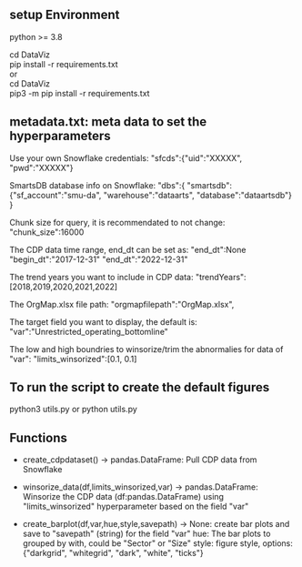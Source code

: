## setup Environment
python >= 3.8  
  
cd DataViz  
pip install -r requirements.txt  
or   
cd DataViz  
pip3 -m pip install -r requirements.txt  




## metadata.txt: meta data to set the hyperparameters
Use your own Snowflake credentials:
"sfcds":{"uid":"XXXXX",
         "pwd":"XXXXX"}

SmartsDB database info on Snowflake:
"dbs":{
        "smartsdb":{"sf_account":"smu-da",
                    "warehouse":"dataarts",
                    "database":"dataartsdb"}
      }
      
Chunk size for query, it is recommendated to not change:
"chunk_size":16000

The CDP data time range, end_dt can be set as: "end_dt":None
"begin_dt":"2017-12-31"
"end_dt":"2022-12-31"

The trend years you want to include in CDP data:
"trendYears":[2018,2019,2020,2021,2022]

The OrgMap.xlsx file path:
"orgmapfilepath":"OrgMap.xlsx",

The target field you want to display, the default is:
"var":"Unrestricted_operating_bottomline"

The low and high boundries to winsorize/trim the abnormalies for data of "var":
"limits_winsorized":[0.1, 0.1]




## To run the script to create the default figures
python3 utils.py
or
python utils.py




## Functions
- create_cdpdataset() -> pandas.DataFrame:
Pull CDP data from Snowflake

- winsorize_data(df,limits_winsorized,var) -> pandas.DataFrame:
Winsorize the CDP data (df:pandas.DataFrame) using "limits_winsorized" hyperparameter based on the field "var"

- create_barplot(df,var,hue,style,savepath) -> None:
create bar plots and save to "savepath" (string) for the field "var"
hue: The bar plots to grouped by with, could be "Sector" or "Size"
style: figure style, options: {"darkgrid", "whitegrid", "dark", "white", "ticks"}




